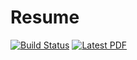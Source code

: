 # Resume

[![Build Status](https://github.com/adrn/cv/actions/workflows/build.yml/badge.svg)](https://github.com/vcalderon2009/Personal-Resume-VC/actions/workflows/create_resume.yml)
[![Latest PDF](https://img.shields.io/badge/PDF-latest-orange.svg)](https://vcalderon2009.github.io/Personal-Resume-VC/Victor_F_Calderon_Resume.pdf)
